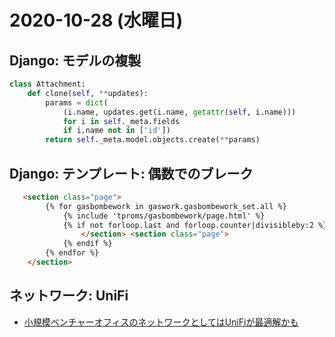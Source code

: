 # 2020-10-28 (水曜日)

## Django: モデルの複製


~~~py
class Attachment:
    def clone(self, **updates):
        params = dict(
            (i.name, updates.get(i.name, getattr(self, i.name)))
            for i in self._meta.fields 
            if i.name not in ['id'])
        return self._meta.model.objects.create(**params)
~~~

## Django: テンプレート: 偶数でのブレーク

~~~html
   <section class="page">
        {% for gasbombework in gaswork.gasbombework_set.all %}
            {% include 'tproms/gasbombework/page.html' %}
            {% if not forloop.last and forloop.counter|divisibleby:2 %}
                </section> <section class="page">
            {% endif %}
        {% endfor %}
    </section>
~~~

## ネットワーク: UniFi

- [小規模ベンチャーオフィスのネットワークとしてはUniFiが最適解かも](https://zenn.dev/chimerast/articles/63e058de21ec70a4f344)